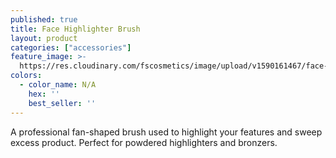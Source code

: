 ```yaml
---
published: true
title: Face Highlighter Brush
layout: product
categories: ["accessories"]
feature_image: >-
  https://res.cloudinary.com/fscosmetics/image/upload/v1590161467/face-highlighter.jpg
colors:
  - color_name: N/A
    hex: ''
    best_seller: ''
---
```

A professional fan-shaped brush used to highlight your features and sweep excess product. Perfect for powdered highlighters and bronzers.
